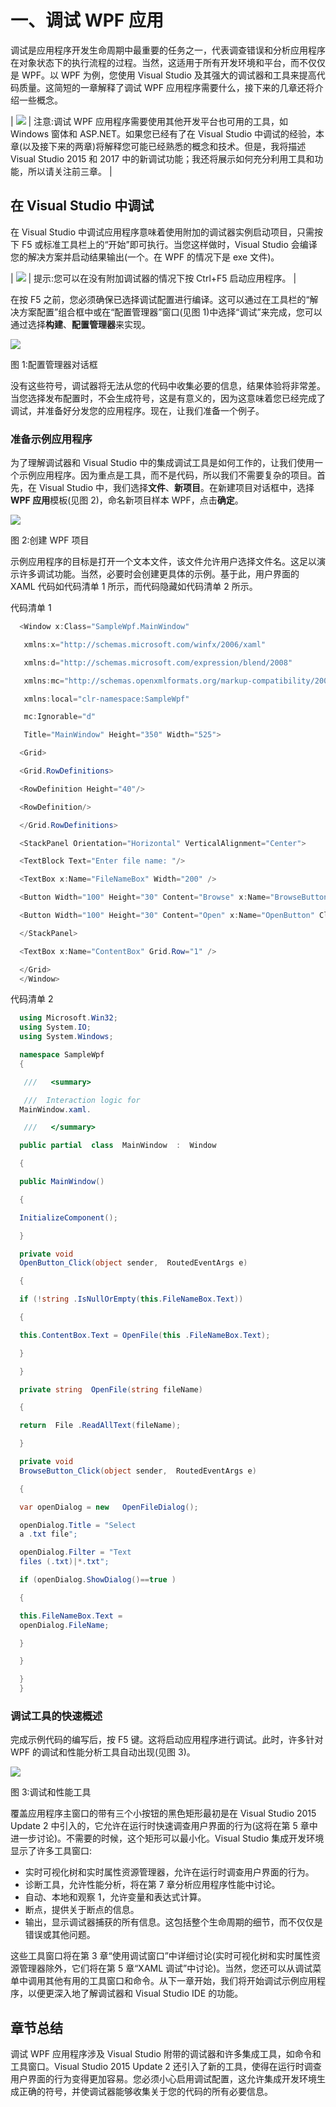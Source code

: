 # 一、调试 WPF 应用

调试是应用程序开发生命周期中最重要的任务之一，代表调查错误和分析应用程序在对象状态下的执行流程的过程。当然，这适用于所有开发环境和平台，而不仅仅是 WPF。以 WPF 为例，您使用 Visual Studio 及其强大的调试器和工具来提高代码质量。这简短的一章解释了调试 WPF 应用程序需要什么，接下来的几章还将介绍一些概念。

| ![](img/note.png) | 注意:调试 WPF 应用程序需要使用其他开发平台也可用的工具，如 Windows 窗体和 ASP.NET。如果您已经有了在 Visual Studio 中调试的经验，本章(以及接下来的两章)将解释您可能已经熟悉的概念和技术。但是，我将描述 Visual Studio 2015 和 2017 中的新调试功能；我还将展示如何充分利用工具和功能，所以请关注前三章。 |

## 在 Visual Studio 中调试

在 Visual Studio 中调试应用程序意味着使用附加的调试器实例启动项目，只需按下 F5 或标准工具栏上的“开始”即可执行。当您这样做时，Visual Studio 会编译您的解决方案并启动结果输出(一个。在 WPF 的情况下是 exe 文件)。

| ![](img/tip.png) | 提示:您可以在没有附加调试器的情况下按 Ctrl+F5 启动应用程序。 |

在按 F5 之前，您必须确保已选择调试配置进行编译。这可以通过在工具栏的“解决方案配置”组合框中或在“配置管理器”窗口(见图 1)中选择“调试”来完成，您可以通过选择**构建**、**配置管理器**来实现。

![](img/image003.jpg)

图 1:配置管理器对话框

没有这些符号，调试器将无法从您的代码中收集必要的信息，结果体验将非常差。当您选择发布配置时，不会生成符号，这是有意义的，因为这意味着您已经完成了调试，并准备好分发您的应用程序。现在，让我们准备一个例子。

### 准备示例应用程序

为了理解调试器和 Visual Studio 中的集成调试工具是如何工作的，让我们使用一个示例应用程序。因为重点是工具，而不是代码，所以我们不需要复杂的项目。首先，在 Visual Studio 中，我们选择**文件**、**新项目**。在新建项目对话框中，选择 **WPF 应用**模板(见图 2)，命名新项目样本 WPF，点击**确定**。

![](img/image004.png)

图 2:创建 WPF 项目

示例应用程序的目标是打开一个文本文件，该文件允许用户选择文件名。这足以演示许多调试功能。当然，必要时会创建更具体的示例。基于此，用户界面的 XAML 代码如代码清单 1 所示，而代码隐藏如代码清单 2 所示。

代码清单 1

```cs
  <Window x:Class="SampleWpf.MainWindow"

   xmlns:x="http://schemas.microsoft.com/winfx/2006/xaml"

   xmlns:d="http://schemas.microsoft.com/expression/blend/2008"

   xmlns:mc="http://schemas.openxmlformats.org/markup-compatibility/2006"

   xmlns:local="clr-namespace:SampleWpf"

   mc:Ignorable="d"

   Title="MainWindow" Height="350" Width="525">

  <Grid>

  <Grid.RowDefinitions>

  <RowDefinition Height="40"/>

  <RowDefinition/>

  </Grid.RowDefinitions>

  <StackPanel Orientation="Horizontal" VerticalAlignment="Center">

  <TextBlock Text="Enter file name: "/>

  <TextBox x:Name="FileNameBox" Width="200" />

  <Button Width="100" Height="30" Content="Browse" x:Name="BrowseButton" Click="BrowseButton_Click"/>

  <Button Width="100" Height="30" Content="Open" x:Name="OpenButton" Click="OpenButton_Click"/>

  </StackPanel>

  <TextBox x:Name="ContentBox" Grid.Row="1" />

  </Grid>
  </Window>

```

代码清单 2

```cs
  using Microsoft.Win32;
  using System.IO;
  using System.Windows;

  namespace SampleWpf
  {

   ///   <summary>

   ///  Interaction logic for
  MainWindow.xaml.

   ///   </summary>

  public partial  class  MainWindow  :  Window

  {

  public MainWindow()

  {

  InitializeComponent();

  }

  private void
  OpenButton_Click(object sender,  RoutedEventArgs e)

  {

  if (!string .IsNullOrEmpty(this.FileNameBox.Text))

  {

  this.ContentBox.Text = OpenFile(this .FileNameBox.Text);

  }

  }

  private string  OpenFile(string fileName)

  {

  return  File .ReadAllText(fileName); 

  }

  private void
  BrowseButton_Click(object sender,  RoutedEventArgs e)

  {

  var openDialog = new   OpenFileDialog();

  openDialog.Title = "Select
  a .txt file";

  openDialog.Filter = "Text
  files (.txt)|*.txt";

  if (openDialog.ShowDialog()==true )

  {

  this.FileNameBox.Text =
  openDialog.FileName;

  }

  }

  }
  }

```

### 调试工具的快速概述

完成示例代码的编写后，按 F5 键。这将启动应用程序进行调试。此时，许多针对 WPF 的调试和性能分析工具自动出现(见图 3)。

![](img/image005.jpg)

图 3:调试和性能工具

覆盖应用程序主窗口的带有三个小按钮的黑色矩形最初是在 Visual Studio 2015 Update 2 中引入的，它允许在运行时快速调查用户界面的行为(这将在第 5 章中进一步讨论)。不需要的时候，这个矩形可以最小化。Visual Studio 集成开发环境显示了许多工具窗口:

*   实时可视化树和实时属性资源管理器，允许在运行时调查用户界面的行为。
*   诊断工具，允许性能分析，将在第 7 章分析应用程序性能中讨论。
*   自动、本地和观察 1，允许变量和表达式计算。
*   断点，提供关于断点的信息。
*   输出，显示调试器捕获的所有信息。这包括整个生命周期的细节，而不仅仅是错误或其他问题。

这些工具窗口将在第 3 章“使用调试窗口”中详细讨论(实时可视化树和实时属性资源管理器除外，它们将在第 5 章“XAML 调试”中讨论)。当然，您还可以从调试菜单中调用其他有用的工具窗口和命令。从下一章开始，我们将开始调试示例应用程序，以便更深入地了解调试器和 Visual Studio IDE 的功能。

## 章节总结

调试 WPF 应用程序涉及 Visual Studio 附带的调试器和许多集成工具，如命令和工具窗口。Visual Studio 2015 Update 2 还引入了新的工具，使得在运行时调查用户界面的行为变得更加容易。您必须小心启用调试配置，这允许集成开发环境生成正确的符号，并使调试器能够收集关于您的代码的所有必要信息。